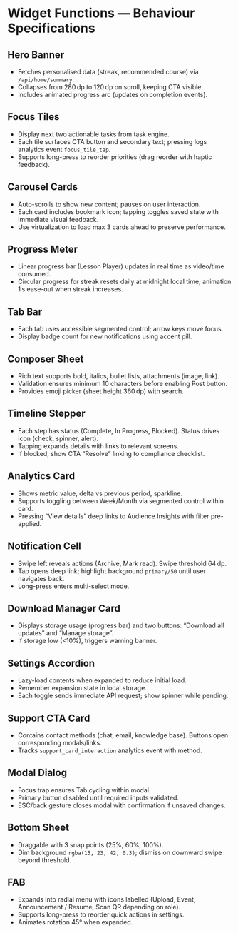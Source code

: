 # Widget Functions — Behaviour Specifications

## Hero Banner
- Fetches personalised data (streak, recommended course) via `/api/home/summary`.
- Collapses from 280 dp to 120 dp on scroll, keeping CTA visible.
- Includes animated progress arc (updates on completion events).

## Focus Tiles
- Display next two actionable tasks from task engine.
- Each tile surfaces CTA button and secondary text; pressing logs analytics event `focus_tile_tap`.
- Supports long-press to reorder priorities (drag reorder with haptic feedback).

## Carousel Cards
- Auto-scrolls to show new content; pauses on user interaction.
- Each card includes bookmark icon; tapping toggles saved state with immediate visual feedback.
- Use virtualization to load max 3 cards ahead to preserve performance.

## Progress Meter
- Linear progress bar (Lesson Player) updates in real time as video/time consumed.
- Circular progress for streak resets daily at midnight local time; animation 1 s ease-out when streak increases.

## Tab Bar
- Each tab uses accessible segmented control; arrow keys move focus.
- Display badge count for new notifications using accent pill.

## Composer Sheet
- Rich text supports bold, italics, bullet lists, attachments (image, link).
- Validation ensures minimum 10 characters before enabling Post button.
- Provides emoji picker (sheet height 360 dp) with search.

## Timeline Stepper
- Each step has status (Complete, In Progress, Blocked). Status drives icon (check, spinner, alert).
- Tapping expands details with links to relevant screens.
- If blocked, show CTA “Resolve” linking to compliance checklist.

## Analytics Card
- Shows metric value, delta vs previous period, sparkline.
- Supports toggling between Week/Month via segmented control within card.
- Pressing “View details” deep links to Audience Insights with filter pre-applied.

## Notification Cell
- Swipe left reveals actions (Archive, Mark read). Swipe threshold 64 dp.
- Tap opens deep link; highlight background `primary/50` until user navigates back.
- Long-press enters multi-select mode.

## Download Manager Card
- Displays storage usage (progress bar) and two buttons: “Download all updates” and “Manage storage”.
- If storage low (<10%), triggers warning banner.

## Settings Accordion
- Lazy-load contents when expanded to reduce initial load.
- Remember expansion state in local storage.
- Each toggle sends immediate API request; show spinner while pending.

## Support CTA Card
- Contains contact methods (chat, email, knowledge base). Buttons open corresponding modals/links.
- Tracks `support_card_interaction` analytics event with method.

## Modal Dialog
- Focus trap ensures Tab cycling within modal.
- Primary button disabled until required inputs validated.
- ESC/back gesture closes modal with confirmation if unsaved changes.

## Bottom Sheet
- Draggable with 3 snap points (25%, 60%, 100%).
- Dim background `rgba(15, 23, 42, 0.3)`; dismiss on downward swipe beyond threshold.

## FAB
- Expands into radial menu with icons labelled (Upload, Event, Announcement / Resume, Scan QR depending on role).
- Supports long-press to reorder quick actions in settings.
- Animates rotation 45° when expanded.
